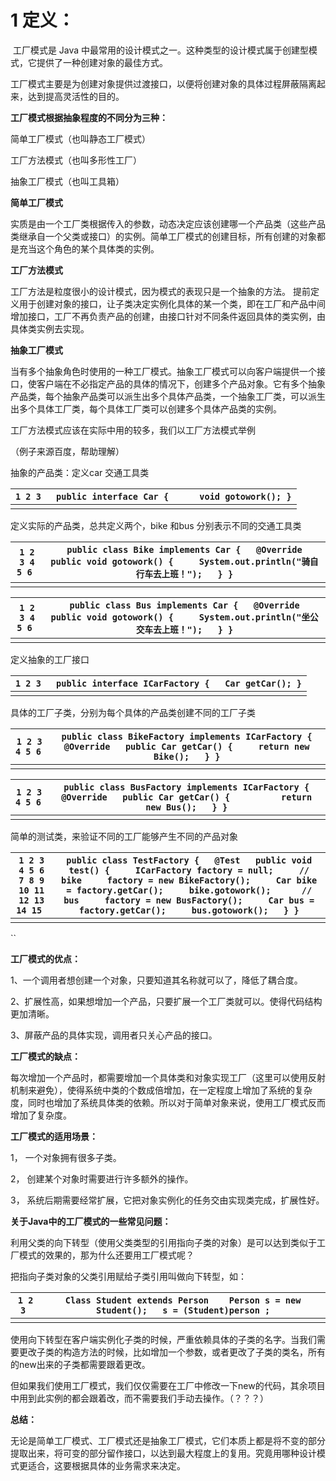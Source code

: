 # 1 定义：

​	工厂模式是 Java 中最常用的设计模式之一。这种类型的设计模式属于创建型模式，它提供了一种创建对象的最佳方式。

​	工厂模式主要是为创建对象提供过渡接口，以便将创建对象的具体过程屏蔽隔离起来，达到提高灵活性的目的。

 

**工厂模式根据抽象程度的不同分为三种：**

简单工厂模式（也叫静态工厂模式）

工厂方法模式（也叫多形性工厂）

抽象工厂模式（也叫工具箱）

 

**简单工厂模式**

实质是由一个工厂类根据传入的参数，动态决定应该创建哪一个产品类（这些产品类继承自一个父类或接口）的实例。简单工厂模式的创建目标，所有创建的对象都是充当这个角色的某个具体类的实例。

 

**工厂方法模式**

工厂方法是粒度很小的设计模式，因为模式的表现只是一个抽象的方法。 提前定义用于创建对象的接口，让子类决定实例化具体的某一个类，即在工厂和产品中间增加接口，工厂不再负责产品的创建，由接口针对不同条件返回具体的类实例，由具体类实例去实现。

 

**抽象工厂模式**

当有多个抽象角色时使用的一种工厂模式。抽象工厂模式可以向客户端提供一个接口，使客户端在不必指定产品的具体的情况下，创建多个产品对象。它有多个抽象产品类，每个抽象产品类可以派生出多个具体产品类，一个抽象工厂类，可以派生出多个具体工厂类，每个具体工厂类可以创建多个具体产品类的实例。

 

工厂方法模式应该在实际中用的较多，我们以工厂方法模式举例

（例子来源百度，帮助理解）

抽象的产品类：定义car  交通工具类

| `1 2 3 ` | `public interface Car {      void gotowork(); }` |
| -------- | ------------------------------------------------ |
|          |                                                  |

定义实际的产品类，总共定义两个，bike 和bus 分别表示不同的交通工具类

| `1 2 3 4 5 6 ` | `public class Bike implements Car {   @Override   public void gotowork() {     System.out.println("骑自行车去上班！");   } }` |
| -------------- | ------------------------------------------------------------ |
|                |                                                              |

| `1 2 3 4 5 6 ` | `public class Bus implements Car {   @Override   public void gotowork() {     System.out.println("坐公交车去上班！");   } }` |
| -------------- | ------------------------------------------------------------ |
|                |                                                              |

定义抽象的工厂接口

| `1 2 3 ` | `public interface ICarFactory {   Car getCar(); }` |
| -------- | -------------------------------------------------- |
|          |                                                    |

具体的工厂子类，分别为每个具体的产品类创建不同的工厂子类

| `1 2 3 4 5 6 ` | `public class BikeFactory implements ICarFactory {   @Override   public Car getCar() {     return new Bike();   } }` |
| -------------- | ------------------------------------------------------------ |
|                |                                                              |

| `1 2 3 4 5 6 ` | `public class BusFactory implements ICarFactory {   @Override   public Car getCar() {          return new Bus();   } }` |
| -------------- | ------------------------------------------------------------ |
|                |                                                              |

简单的测试类，来验证不同的工厂能够产生不同的产品对象

| `1 2 3 4 5 6 7 8 9 10 11 12 13 14 15 ` | `public class TestFactory {   @Test   public void test() {     ICarFactory factory = null;     // bike     factory = new BikeFactory();     Car bike = factory.getCar();     bike.gotowork();      // bus     factory = new BusFactory();     Car bus = factory.getCar();     bus.gotowork();   } }` |
| -------------------------------------- | ------------------------------------------------------------ |
|                                        |                                                              |

``

**工厂模式的优点：**

1、一个调用者想创建一个对象，只要知道其名称就可以了，降低了耦合度。

2、扩展性高，如果想增加一个产品，只要扩展一个工厂类就可以。使得代码结构更加清晰。

3、屏蔽产品的具体实现，调用者只关心产品的接口。

 

**工厂模式的缺点：**

每次增加一个产品时，都需要增加一个具体类和对象实现工厂（这里可以使用反射机制来避免），使得系统中类的个数成倍增加，在一定程度上增加了系统的复杂度，同时也增加了系统具体类的依赖。所以对于简单对象来说，使用工厂模式反而增加了复杂度。

 

**工厂模式的适用场景：**

1， 一个对象拥有很多子类。

2， 创建某个对象时需要进行许多额外的操作。

3， 系统后期需要经常扩展，它把对象实例化的任务交由实现类完成，扩展性好。

 

**关于Java中的工厂模式的一些常见问题：**

利用父类的向下转型（使用父类类型的引用指向子类的对象）是可以达到类似于工厂模式的效果的，那为什么还要用工厂模式呢？

把指向子类对象的父类引用赋给子类引用叫做向下转型，如：

| `1 2 3 ` | `Class Student extends Person    Person s = new Student();   s = (Student)person ;` |
| -------- | ------------------------------------------------------------ |
|          |                                                              |

使用向下转型在客户端实例化子类的时候，严重依赖具体的子类的名字。当我们需要更改子类的构造方法的时候，比如增加一个参数，或者更改了子类的类名，所有的new出来的子类都需要跟着更改。

但如果我们使用工厂模式，我们仅仅需要在工厂中修改一下new的代码，其余项目中用到此实例的都会跟着改，而不需要我们手动去操作。（？？？）

 

**总结：**

无论是简单工厂模式、工厂模式还是抽象工厂模式，它们本质上都是将不变的部分提取出来，将可变的部分留作接口，以达到最大程度上的复用。究竟用哪种设计模式更适合，这要根据具体的业务需求来决定。